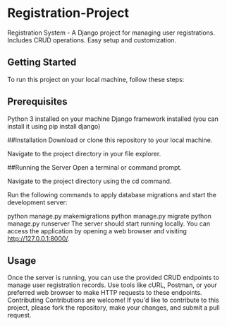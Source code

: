 # Registration-Project
Registration System - A Django project for managing user registrations. Includes CRUD operations. Easy setup and customization.

## Getting Started
To run this project on your local machine, follow these steps:

## Prerequisites
Python 3 installed on your machine
Django framework installed (you can install it using pip install django)

##Installation
Download or clone this repository to your local machine.

Navigate to the project directory in your file explorer.

##Running the Server
Open a terminal or command prompt.

Navigate to the project directory using the cd command.

Run the following commands to apply database migrations and start the development server:

python manage.py makemigrations
python manage.py migrate
python manage.py runserver
The server should start running locally. You can access the application by opening a web browser and visiting http://127.0.0.1:8000/.

## Usage
Once the server is running, you can use the provided CRUD endpoints to manage user registration records.
Use tools like cURL, Postman, or your preferred web browser to make HTTP requests to these endpoints.
Contributing
Contributions are welcome! If you'd like to contribute to this project, please fork the repository, make your changes, and submit a pull request.
